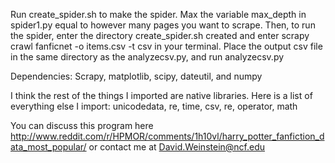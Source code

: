 Run create_spider.sh to make the spider.
Max the variable max_depth in spider1.py equal to however many pages you want to scrape.
Then, to run the spider, enter the directory create_spider.sh created and enter scrapy crawl fanficnet -o items.csv -t csv in your terminal.
Place the output csv file in the same directory as the analyzecsv.py, and run analyzecsv.py

Dependencies:
Scrapy, matplotlib, scipy, dateutil, and numpy

I think the rest of the things I imported are native libraries. Here is a list of everything else I import:
unicodedata, re, time, csv, re, operator, math

You can discuss this program here http://www.reddit.com/r/HPMOR/comments/1h10vl/harry_potter_fanfiction_data_most_popular/ or contact me at David.Weinstein@ncf.edu



